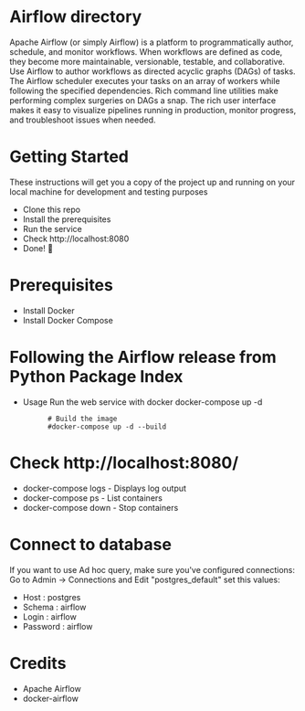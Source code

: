 # Airflow directory
Apache Airflow (or simply Airflow) is a platform to programmatically author, schedule, and monitor workflows.
When workflows are defined as code, they become more maintainable, versionable, testable, and collaborative.
Use Airflow to author workflows as directed acyclic graphs (DAGs) of tasks. The Airflow scheduler executes your tasks on an array of workers while following the specified dependencies. Rich command line utilities make performing complex surgeries on DAGs a snap. The rich user interface makes it easy to visualize pipelines running in production, monitor progress, and troubleshoot issues when needed.
# Getting Started
These instructions will get you a copy of the project up and running on your local machine for development and testing purposes

- Clone this repo
- Install the prerequisites
- Run the service
- Check http://localhost:8080
- Done! 🎉
# Prerequisites
- Install Docker
- Install Docker Compose
# Following the Airflow release from Python Package Index
- Usage
             Run the web service with docker
             docker-compose up -d

            # Build the image
            #docker-compose up -d --build

# Check http://localhost:8080/

- docker-compose logs - Displays log output
- docker-compose ps - List containers
- docker-compose down - Stop containers
# Connect to database
If you want to use Ad hoc query, make sure you've configured connections: Go to Admin -> Connections and Edit "postgres_default" set this values:

- Host : postgres
- Schema : airflow
- Login : airflow
- Password : airflow
# Credits
- Apache Airflow
- docker-airflow

